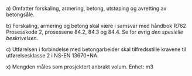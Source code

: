 a) Omfatter forskaling, armering, betong, utstøping og avretting av betongsåle.

b) Forskaling, armering og betong skal være i samsvar med håndbok R762 Prosesskode 2, prosessene 84.2, 84.3 og 84.4. Se for øvrig *den spesielle beskrivelsen*.

c) Utførelsen i forbindelse med betongarbeider skal tilfredsstille kravene til utførelsesklasse 2 i NS-EN 13670+NA.

x) Mengden måles som prosjektert anbrakt volum. Enhet: m3


